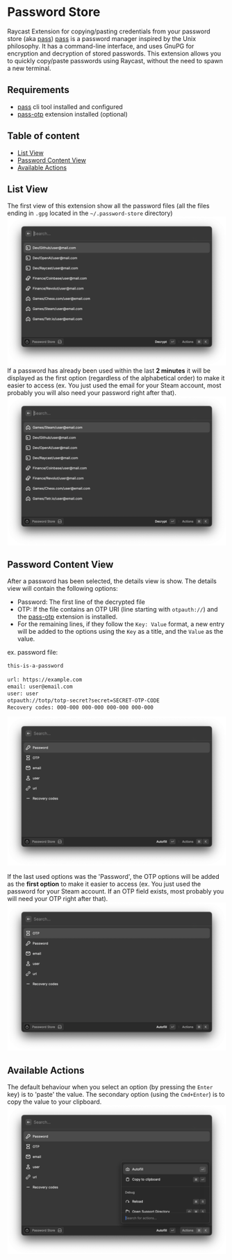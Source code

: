 # Password Store

Raycast Extension for copying/pasting credentials from your password store (aka [pass](https://passwordstore.org))
[pass](https://passwordstore.org) is a password manager inspired by the Unix philosophy. It has a command-line interface, and uses GnuPG for encryption and decryption of stored passwords.
This extension allows you to quickly copy/paste passwords using Raycast, without the need to spawn a new terminal.

## Requirements
* [pass](https://passwordstore.org) cli tool installed and configured
* [pass-otp](https://github.com/tadfisher/pass-otp) extension installed (optional)

## Table of content
- [List View](#list-view)
- [Password Content View](#password-content-view)
- [Available Actions](#available-actions)

## List View
The first view of this extension show all the password files (all the files ending in `.gpg` located in the `~/.password-store` directory)
![List Passwords](./assets/pass-list.png)
If a password has already been used within the last **2 minutes** it will be displayed as the first option (regardless of the alphabetical order) to make it easier to access (ex. You just used the email for your Steam account, most probably you will also need your password right after that).
![List Passwords](./assets/pass-list-order.png)

## Password Content View
After a password has been selected, the details view is show.
The details view will contain the following options:
  * Password: The first line of the decrypted file
  * OTP: If the file contains an OTP URI (line starting with `otpauth://`) and the [pass-otp](https://github.com/tadfisher/pass-otp) extension is installed.
  * For the remaining lines, if they follow the `Key: Value` format, a new entry will be added to the options using the `Key` as a title, and the `Value` as the value.

ex. password file:
```
this-is-a-password

url: https://example.com
email: user@email.com
user: user
otpauth://totp/totp-secret?secret=SECRET-OTP-CODE
Recovery codes: 000-000 000-000 000-000 000-000
```
![Password Details](./assets/pass-details.png)

If the last used options was the 'Password', the OTP options will be added as the **first option** to make it easier to access (ex. You just used the password for your Steam account. If an OTP field exists, most probably you will need your OTP right after that).
![List Passwords](./assets/pass-details-order.png)

## Available Actions
The default behaviour when you select an option (by pressing the `Enter` key) is to 'paste' the value. The secondary option (using the `Cmd+Enter`) is to copy the value to your clipboard.
![Password Actions](./assets/pass-actions.png)
